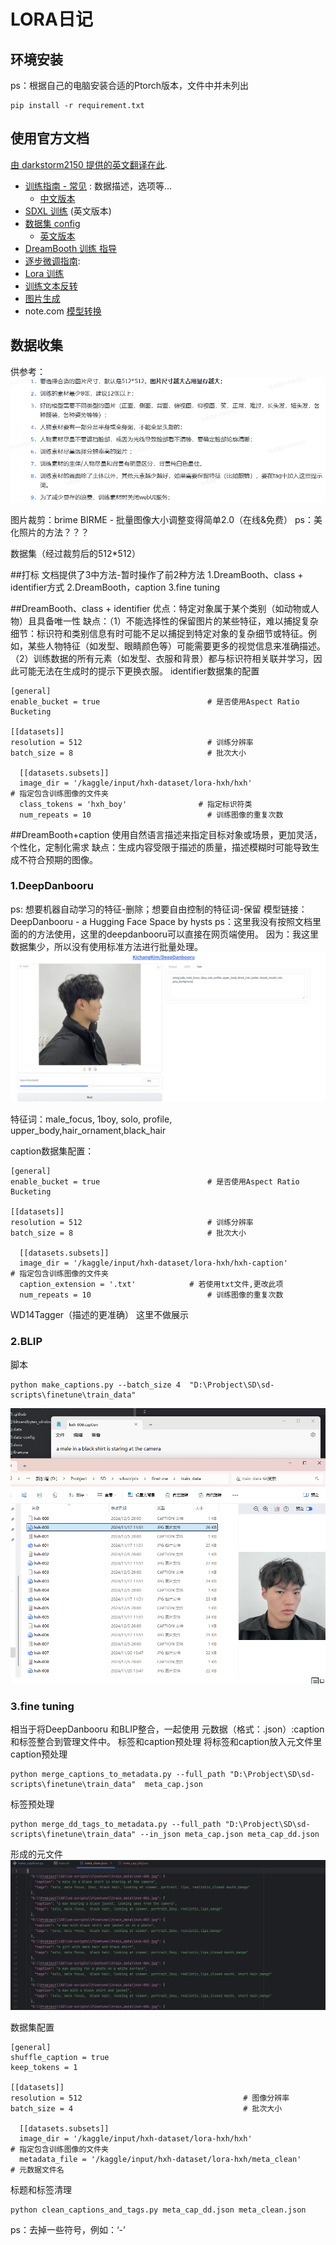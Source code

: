 # LORA日记
## 环境安装
ps：根据自己的电脑安装合适的Ptorch版本，文件中并未列出
```
pip install -r requirement.txt
```
## 使用官方文档

[由 darkstorm2150 提供的英文翻译在此](https://github.com/darkstorm2150/sd-scripts#links-to-usage-documentation).

* [训练指南 - 常见](./docs/train_README-ja.md) : 数据描述，选项等...
  * [中文版本](./docs/train_README-zh.md)
* [SDXL 训练](./docs/train_SDXL-en.md) (英文版本)
* [数据集 config](./docs/config_README-ja.md) 
  * [英文版本](./docs/config_README-en.md)
* [DreamBooth 训练 指导](./docs/train_db_README-ja.md)
* [逐步微调指南](./docs/fine_tune_README_ja.md):
* [Lora 训练](./docs/train_network_README-ja.md)
* [训练文本反转](./docs/train_ti_README-ja.md)
* [图片生成](./docs/gen_img_README-ja.md)
* note.com [模型转换](https://note.com/kohya_ss/n/n374f316fe4ad)

## 数据收集
供参考：
![](readme.jpg/1734153952530.jpg)





图片裁剪：brime BIRME - 批量图像大小调整变得简单2.0（在线&免费）
ps：美化照片的方法？？？

数据集（经过裁剪后的512*512）


##打标
文档提供了3中方法-暂时操作了前2种方法
1.DreamBooth、class + identifier方式
2.DreamBooth，caption
3.fine tuning

##DreamBooth、class + identifier
优点：特定对象属于某个类别（如动物或人物）且具备唯一性
缺点：（1）不能选择性的保留图片的某些特征，难以捕捉复杂细节：标识符和类别信息有时可能不足以捕捉到特定对象的复杂细节或特征。例如，某些人物特征（如发型、眼睛颜色等）可能需要更多的视觉信息来准确描述。
（2）训练数据的所有元素（如发型、衣服和背景）都与标识符相关联并学习，因此可能无法在生成时的提示下更换衣服。
identifier数据集的配置
```
[general]
enable_bucket = true                        # 是否使用Aspect Ratio Bucketing

[[datasets]]
resolution = 512                            # 训练分辨率
batch_size = 8                              # 批次大小

  [[datasets.subsets]]
  image_dir = '/kaggle/input/hxh-dataset/lora-hxh/hxh'                   # 指定包含训练图像的文件夹
  class_tokens = 'hxh_boy'                # 指定标识符类
  num_repeats = 10                          # 训练图像的重复次数
```

##DreamBooth+caption
使用自然语言描述来指定目标对象或场景，更加灵活，个性化，定制化需求
缺点：生成内容受限于描述的质量，描述模糊时可能导致生成不符合预期的图像。
### 1.DeepDanbooru 
ps: 想要机器自动学习的特征-删除；想要自由控制的特征词-保留
模型链接：DeepDanbooru - a Hugging Face Space by hysts
ps：这里我没有按照文档里面的的方法使用，这里的deepdanbooru可以直接在网页端使用。
因为：我这里数据集少，所以没有使用标准方法进行批量处理。
![](readme.jpg/1734154003198.jpg)

特征词：male_focus, 1boy, solo, profile, upper_body,hair_ornament,black_hair


caption数据集配置：
```
[general]
enable_bucket = true                        # 是否使用Aspect Ratio Bucketing

[[datasets]]
resolution = 512                            # 训练分辨率
batch_size = 8                              # 批次大小

  [[datasets.subsets]]
  image_dir = '/kaggle/input/hxh-dataset/lora-hxh/hxh-caption'                # 指定包含训练图像的文件夹
  caption_extension = '.txt'            # 若使用txt文件,更改此项
  num_repeats = 10                          # 训练图像的重复次数
```

WD14Tagger（描述的更准确） 这里不做展示

### 2.BLIP
脚本
```
python make_captions.py --batch_size 4  "D:\Probject\SD\sd-scripts\finetune\train_data"
```
![](readme.jpg/1734154016522.jpg)



###  3.fine tuning

相当于将DeepDanbooru 和BLIP整合，一起使用
元数据（格式：.json）:caption和标签整合到管理文件中。
标签和caption预处理
将标签和caption放入元文件里
caption预处理
```
python merge_captions_to_metadata.py --full_path "D:\Probject\SD\sd-scripts\finetune\train_data"  meta_cap.json
```
标签预处理
```
python merge_dd_tags_to_metadata.py --full_path "D:\Probject\SD\sd-scripts\finetune\train_data" --in_json meta_cap.json meta_cap_dd.json
```

形成的元文件
![](readme.jpg/1734154051229.jpg)


数据集配置
```
[general]
shuffle_caption = true
keep_tokens = 1

[[datasets]]
resolution = 512                                    # 图像分辨率
batch_size = 4                                      # 批次大小

  [[datasets.subsets]]
  image_dir = '/kaggle/input/hxh-dataset/lora-hxh/hxh'                             # 指定包含训练图像的文件夹
  metadata_file = '/kaggle/input/hxh-dataset/lora-hxh/meta_clean'            # 元数据文件名

```

标题和标签清理
```
python clean_captions_and_tags.py meta_cap_dd.json meta_clean.json
```

ps：去掉一些符号，例如：‘-’
  



